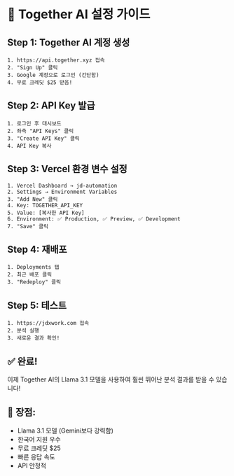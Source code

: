 # 🤖 Together AI 설정 가이드

## Step 1: Together AI 계정 생성
```
1. https://api.together.xyz 접속
2. "Sign Up" 클릭
3. Google 계정으로 로그인 (간단함)
4. 무료 크레딧 $25 받음!
```

## Step 2: API Key 발급
```
1. 로그인 후 대시보드
2. 좌측 "API Keys" 클릭
3. "Create API Key" 클릭
4. API Key 복사
```

## Step 3: Vercel 환경 변수 설정
```
1. Vercel Dashboard → jd-automation
2. Settings → Environment Variables
3. "Add New" 클릭
4. Key: TOGETHER_API_KEY
5. Value: [복사한 API Key]
6. Environment: ✅ Production, ✅ Preview, ✅ Development
7. "Save" 클릭
```

## Step 4: 재배포
```
1. Deployments 탭
2. 최근 배포 클릭
3. "Redeploy" 클릭
```

## Step 5: 테스트
```
1. https://jdxwork.com 접속
2. 분석 실행
3. 새로운 결과 확인!
```

## ✅ 완료!

이제 Together AI의 Llama 3.1 모델을 사용하여
훨씬 뛰어난 분석 결과를 받을 수 있습니다!

## 🎯 장점:
- Llama 3.1 모델 (Gemini보다 강력함)
- 한국어 지원 우수
- 무료 크레딧 $25
- 빠른 응답 속도
- API 안정적


